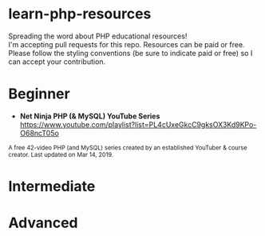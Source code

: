 # learn-php-resources
Spreading the word about PHP educational resources!  
I'm accepting pull requests for this repo. Resources can be paid or free. 
Please follow the styling conventions (be sure to indicate paid or free) so I can accept your contribution.

# Beginner

- **Net Ninja PHP (& MySQL) YouTube Series**
https://www.youtube.com/playlist?list=PL4cUxeGkcC9gksOX3Kd9KPo-O68ncT05o

<sup>A free 42-video PHP (and MySQL) series created by an established YouTuber & course creator. Last updated on Mar 14, 2019. </sup>


# Intermediate


# Advanced
